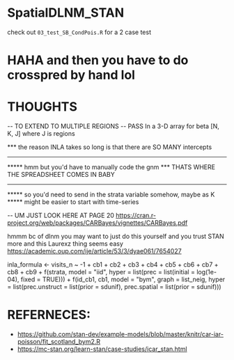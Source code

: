 # SpatialDLNM_STAN

check out `03_test_SB_CondPois.R` for a 2 case test


# HAHA and then you have to do crosspred by hand lol


# THOUGHTS
-- TO EXTEND TO MULTIPLE REGIONS
-- PASS In a 3-D array for beta [N, K, J] where J is regions

*** the reason INLA takes so long is that there are SO MANY intercepts

****
***** hmm but you'd have to manually code the gnm
*** THATS WHERE THE SPREADSHEET COMES IN BABY

****
***** so you'd need to send in the strata variable somehow, maybe as K
***** might be easier to start with time-series




-- UM JUST LOOK HERE AT PAGE 20
https://cran.r-project.org/web/packages/CARBayes/vignettes/CARBayes.pdf


hmmm bc of dlnm you may want to just do this yourself
and you trust STAN more
and this Laurexz thing seems easy
https://academic.oup.com/ije/article/53/3/dyae061/7654027

inla_formula <- visits_n ~ -1 +
  cb1 + cb2 + cb3 + cb4 + cb5 + cb6 +
  cb7 + cb8 + cb9 +
  f(strata, model = "iid", hyper = list(prec = list(initial = log(1e-04), fixed = TRUE))) +
  f(id_cb1, cb1, model = "bym", graph = list_neig,
    hyper = list(prec.unstruct = list(prior = sdunif),
                 prec.spatial = list(prior = sdunif)))


# REFERNECES:
* https://github.com/stan-dev/example-models/blob/master/knitr/car-iar-poisson/fit_scotland_bym2.R
* https://mc-stan.org/learn-stan/case-studies/icar_stan.html




